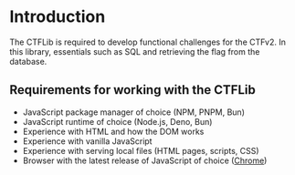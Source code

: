 # Introduction

The CTFLib is required to develop functional challenges for the CTFv2.
In this library, essentials such as SQL and retrieving the flag from the database.

## Requirements for working with the CTFLib
- JavaScript package manager of choice (NPM, PNPM, Bun)
- JavaScript runtime of choice (Node.js, Deno, Bun)
- Experience with HTML and how the DOM works
- Experience with vanilla JavaScript
- Experience with serving local files (HTML pages, scripts, CSS)
- Browser with the latest release of JavaScript of choice ([Chrome](https://www.google.com/intl/gb-en/chrome/))